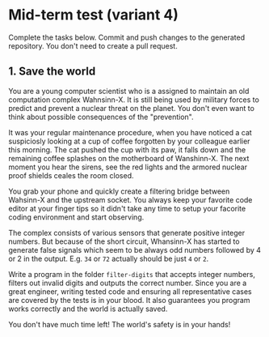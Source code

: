 # Mid-term test (variant 4)

Complete the tasks below. Commit and push changes to the generated repository.
You don't need to create a pull request.

## 1. Save the world

You are a young computer scientist who is a assigned to maintain an old
computation complex Wahnsinn-X. It is still being used by military forces to
predict and prevent a nuclear threat on the planet. You don't even want to think
about possible consequences of the "prevention".

It was your regular maintenance procedure, when you have noticed a cat
suspiciosly looking at a cup of coffee forgotten by your colleague earlier this
morning. The cat pushed the cup with its paw, it falls down and the remaining
coffee splashes on the motherboard of Wanshinn-X. The next moment you hear the
sirens, see the red lights and the armored nuclear proof shields ceales the room
closed.

You grab your phone and quickly create a filtering bridge between Wahsinn-X and
the upstream socket. You always keep your favorite code editor at your finger
tips so it didn't take any time to setup your facorite coding environment and
start observing.

The complex consists of various sensors that generate positive integer numbers.
But because of the short circuit, Whansinn-X has started to generate false
signals which seem to be always odd numbers followed by 4 or 2 in the output.
E.g. `34` or `72` actually should be just `4` or `2`.

Write a program in the folder `filter-digits` that accepts integer numbers,
filters out invalid digits and outputs the correct number. Since you are a great
engineer, writing tested code and ensuring all representative cases are covered
by the tests is in your blood. It also guarantees you program works correctly
and the world is actually saved.

You don't have much time left! The world's safety is in your hands!




